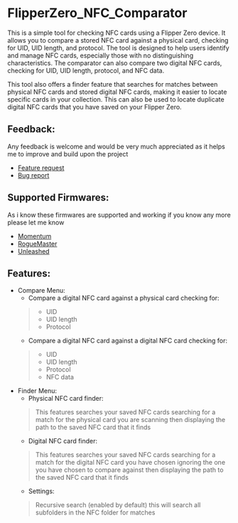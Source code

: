 # FlipperZero_NFC_Comparator
This is a simple tool for checking NFC cards using a Flipper Zero device. It allows you to compare a stored NFC card against a physical card, checking for UID, UID length, and protocol. The tool is designed to help users identify and manage NFC cards, especially those with no distinguishing characteristics. The comparator can also compare two digital NFC cards, checking for UID, UID length, protocol, and NFC data.

This tool also offers a finder feature that searches for matches between physical NFC cards and stored digital NFC cards, making it easier to locate specific cards in your collection. This can also be used to locate duplicate digital NFC cards that you have saved on your Flipper Zero.
## Feedback:
Any feedback is welcome and would be very much appreciated as it helps me to improve and build upon the project
- <a href="https://github.com/acegoal07/FlipperZero_NFC_Comparator/issues/new?assignees=acegoal07&labels=enhancement&projects=&template=feature_request.md&title=%5BFEATURE%7D">Feature request</a>
- <a href="https://github.com/acegoal07/FlipperZero_NFC_Comparator/issues/new?assignees=acegoal07&labels=bug&projects=&template=bug_report.md&title=%5BBUG%5D">Bug report</a>
## Supported Firmwares:
As i know these firmwares are supported and working if you know any more please let me know
- <a href="https://github.com/Next-Flip/Momentum-Firmware" target="_blank">Momentum</a>
- <a href="https://github.com/RogueMaster/flipperzero-firmware-wPlugins" target="_blank">RogueMaster</a>
- <a href="https://github.com/DarkFlippers/unleashed-firmware" target="_blank">Unleashed</a>
## Features:
- Compare Menu:
  - Compare a digital NFC card against a physical card checking for:
  >  - UID
  >  - UID length
  >  - Protocol
  - Compare a digital NFC card against a digital NFC card checking for:
  >  - UID
  >  - UID length
  >  - Protocol
  >  - NFC data
- Finder Menu:
  - Physical NFC card finder:
  > This features searches your saved NFC cards searching for a match for the physical card you are scanning then displaying the path to the saved NFC card that it finds
  - Digital NFC card finder:
  > This features searches your saved NFC cards searching for a match for the digital NFC card you have chosen ignoring the one you have chosen to compare against then displaying the path to the saved NFC card that it finds
  - Settings:
  > Recursive search (enabled by default) this will search all subfolders in the NFC folder for matches